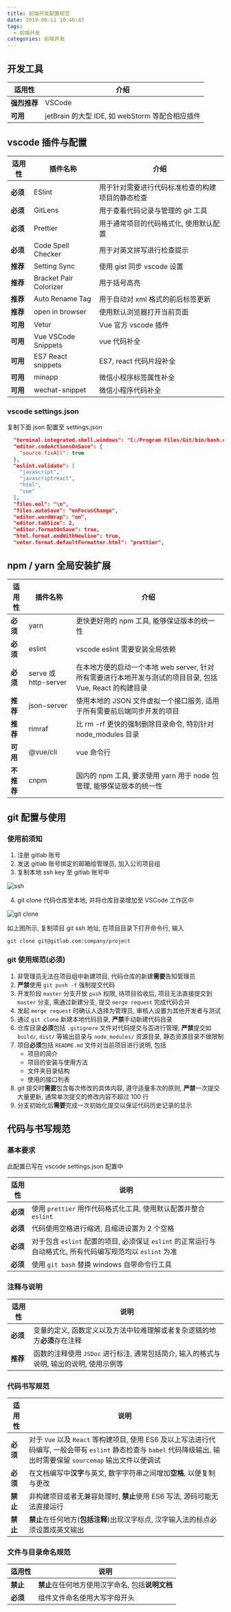 ```yaml
---
title: 前端开发配置规范
date: 2019-06-11 10:46:43
tags:
  - 前端开发
categories: 前端开发
---
```


## 开发工具

| 适用性       | 介绍                                            |
| ------------ | ----------------------------------------------- |
| **强烈推荐** | VSCode                                          |
| **可用**     | jetBrain 的大型 IDE, 如 webStorm 等配合相应插件 |

<!-- more -->

## vscode 插件与配置

| 适用性   | 插件名称               | 介绍                                             |
| -------- | ---------------------- | ------------------------------------------------ |
| **必须** | ESlint                 | 用于针对需要进行代码标准检查的构建项目的静态检查 |
| **必须** | GitLens                | 用于查看代码记录与管理的 git 工具                |
| **必须** | Prettier               | 用于通常项目的代码格式化, 使用默认配置           |
| **必须** | Code Spell Checker     | 用于对英文拼写进行检查提示                       |
| **推荐** | Setting Sync           | 使用 gist 同步 vscode 设置                       |
| **推荐** | Bracket Pair Colorizer | 用于括号高亮                                     |
| **推荐** | Auto Rename Tag        | 用于自动对 xml 格式的前后标签更新                |
| **推荐** | open in browser        | 使用默认浏览器打开当前页面                       |
| **可用** | Vetur                  | Vue 官方 vscode 插件                             |
| **可用** | Vue VSCode Snippets    | vue 代码补全                                     |
| **可用** | ES7 React snippets     | ES7, react 代码片段补全                          |
| **可用** | minapp                 | 微信小程序标签属性补全                           |
| **可用** | wechat-snippet         | 微信小程序代码补全                               |

### vscode settings.json

复制下面 json 配置至 settings.json

```json
  "terminal.integrated.shell.windows": "C:/Program Files/Git/bin/bash.exe",
  "editor.codeActionsOnSave": {
    "source.fixAll": true
  },
  "eslint.validate": [
    "javascript",
    "javascriptreact",
    "html",
    "vue"
  ],
  "files.eol": "\n",
  "files.autoSave": "onFocusChange",
  "editor.wordWrap": "on",
  "editor.tabSize": 2,
  "editor.formatOnSave": true,
  "html.format.endWithNewline": true,
  "vetur.format.defaultFormatter.html": "prettier",
```

## npm / yarn 全局安装扩展

| 适用性     | 插件名称             | 介绍                                                                                                      |
| ---------- | -------------------- | --------------------------------------------------------------------------------------------------------- |
| **必须**   | yarn                 | 更快更好用的 npm 工具, 能够保证版本的统一性                                                               |
| **必须**   | eslint               | vscode eslint 需要安装全局依赖                                                                            |
| **必须**   | serve 或 http-server | 在本地方便的启动一个本地 web server, 针对所有需要进行本地开发与测试的项目目录, 包括 Vue, React 的构建目录 |
| **推荐**   | json-server          | 使用本地的 JSON 文件虚拟一个接口服务, 适用于所有需要前后端同步开发的项目                                  |
| **推荐**   | rimraf               | 比 rm -rf 更快的强制删除目录命令, 特别针对 node_modules 目录                                              |
| **可用**   | @vue/cli             | vue 命令行                                                                                                |
| **不推荐** | cnpm                 | 国内的 npm 工具, 要求使用 yarn 用于 node 包管理, 能够保证版本的统一性                                     |

## git 配置与使用

### 使用前须知

1. 注册 gitlab 账号
2. 发送 gitlab 账号绑定的邮箱给管理员, 加入公司项目组
3. 复制本地 ssh key 至 gitlab 账号中

![ssh](./ssh.png)

4. git clone 代码仓库至本地, 并将仓库目录增加至 VSCode 工作区中

![git clone](./clone.png)

如上图所示, 复制项目 git ssh 地址, 在项目目录下打开命令行, 输入

`git clone git@gitlab.com:company/project`

### git 使用规范(必须)

1.  非管理员无法在项目组中新建项目, 代码仓库的新建**需要**告知管理员
2.  **严禁**使用 `git push -f` 强制提交代码
3.  开发阶段 `master` 分支开放 `push` 权限, 待项目验收后, 项目无法直接提交到 `master` 分支, 需通过新建分支, 提交 `merge request` 完成代码合并
4.  发起 `merge request` 时确认人选择为管理员, 审核人设置为其他开发者与测试
5.  通过 `git clone` 新建本地代码目录, **严禁**手动新建代码目录
6.  仓库目录**必须**包括 `.gitignore` 文件对代码提交与否进行管理, **严禁**提交如 `build/`, `dist/` 等输出目录与 `node_modules/` 资源目录, 静态资源目录不做限制
7.  项目**必须**包括 `README.md` 文件对当前项目进行说明, 包括
    - 项目的简介
    - 项目的安装与使用方法
    - 文件夹目录结构
    - 使用的接口列表
8.  git 提交时**需要**包含每次修改的具体内容, 遵守适量多次的原则, **严禁**一次提交大量更新, 通常单次提交的修改内容不超过 100 行
9.  分支初始化后**需要**完成一次初始化提交以保证代码历史记录的显示

## 代码与书写规范

### 基本要求

此配置已写在 vscode settings.json 配置中

| 适用性   | 说明                                                                                                       |
| -------- | ---------------------------------------------------------------------------------------------------------- |
| **必须** | 使用 `prettier` 用作代码格式化工具, 使用默认配置并整合 `eslint`                                            |
| **必须** | 代码使用空格进行缩进, 且缩进设置为 2 个空格                                                                |
| **必须** | 对于包含 `eslint` 配置的项目, 必须保证 `eslint` 的正常运行与自动格式化, 所有代码编写规范均以 `eslint` 为准 |
| **必须** | 使用 `git bash` 替换 windows 自带命令行工具                                                                |

### 注释与说明

| 适用性   | 说明                                                                                    |
| -------- | --------------------------------------------------------------------------------------- |
| **必须** | 变量的定义, 函数定义以及方法中较难理解或者复杂逻辑的地方**必须**存在注释                |
| **推荐** | 函数的注释使用 `JSDoc` 进行标注, 通常包括简介, 输入的格式与说明, 输出的说明, 使用示例等 |

### 代码书写规范

| 适用性   | 说明                                                                                                                                                                  |
| -------- | --------------------------------------------------------------------------------------------------------------------------------------------------------------------- |
| **必须** | 对于 `Vue` 以及 `React` 等构建项目, 使用 ES6 及以上写法进行代码编写, 一般会带有 `eslint` 静态检查与 `babel` 代码降级输出, 输出时需要保留 `sourcemap` 输出文件以便调试 |
| **必须** | 在文档编写中**汉字**与英文, 数字字符串之间增加**空格**, 以便复制与更改                                                                                                |
| **禁止** | 非构建项目或者无兼容处理时, **禁止**使用 ES6 写法, 源码可能无法直接运行                                                                                               |
| **禁止** | **禁止**在任何地方(**包括注释**)出现汉字标点, 汉字输入法的标点必须设置成英文输出                                                                                      |

### 文件与目录命名规范

| 适用性   | 说明                                             |
| -------- | ------------------------------------------------ |
| **禁止** | **禁止**在任何地方使用汉字命名, 包括**说明文档** |
| **必须** | 组件文件命名使用大写字母开头                     |
